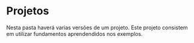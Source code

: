 # Projetos

Nesta pasta haverá varias versões de um projeto.
Este projeto consistem em utilizar fundamentos aprendendidos nos exemplos.
